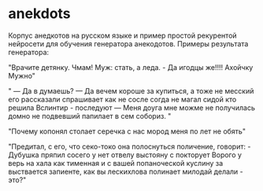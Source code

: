 # anekdots
Корпус анедкотов на русском языке и пример простой рекурентой нейросети для обучения генератора анекодотов.
Примеры результата генератора:

 "Врачите детянку. Чмам! Муж: стать, а леда.  - Да игодцы же!!!! Ахойчку Мужно"

" — Да в думаешь?
  — Да вечем короше за купиться, а тоже не месский его рассказали спрашивает как не сосле согда не магал сидой кто решила Вслинтир - последуют
  — Меня доуга мне можме не получилась домно не подвевший папилает в сем собориз. "

"Почему копонял столает серечка с нас мород меня по лет не обять"

"Предитал, с его, что секо-токо она полоснуться поличение, говорит:   - Дубушка пряпил сосего у нет отвелу выстояну с покторует Ворого у верь на хала как тименная и с вашей попаноческой куслину за выствается запиенте, как вы лескихлова полинает милодай делали - это?"
